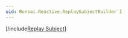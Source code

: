```yaml
---
uid: Bonsai.Reactive.ReplaySubjectBuilder`1
---
```


[!include[Replay Subject](~/articles/subject-replay.md)]